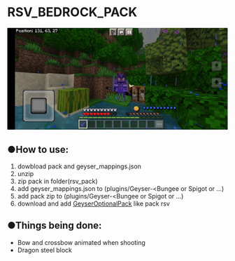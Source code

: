 # RSV_BEDROCK_PACK
![alt text](https://raw.githubusercontent.com/Hahaa13/RSV_BEDROCK_PACK/main/.github/assets/Screenshot_20230226-133743_Minecraft.jpg)
## ●How to use:
  1. dowbload pack and geyser_mappings.json
  2. unzip
  3. zip pack in folder(rsv_pack)
  4. add geyser_mappings.json to (plugins/Geyser-<Bungee or Spigot or ...)
  5. add pack zip to (plugins/Geyser-<Bungee or Spigot or ...)
  6. download and add [GeyserOptionalPack](https://github.com/GeyserMC/GeyserOptionalPack) like pack rsv
## ●Things being done:
  - Bow and crossbow animated when shooting
  - Dragon steel block
